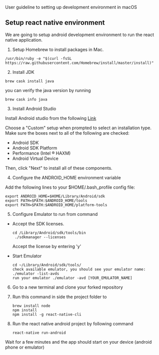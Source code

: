 User guideline to setting up development environment in macOS

Setup react native environment 
------------------------------

We are going to setup android development environment to run the react native application.

1. Setup Homebrew to install packages in Mac. 

```
/usr/bin/ruby -e "$(curl -fsSL https://raw.githubusercontent.com/Homebrew/install/master/install)"
```

2. Install JDK 

```
brew cask install java
```
you can verify the java version by running

```
brew cask info java
```

3. Install Android Studio

Install Android studio from the following [Link](https://developer.android.com/studio/index.html)

Choose a "Custom" setup when prompted to select an installation type. Make sure the boxes next to all of the following are checked:
* Android SDK
* Android SDK Platform
* Performance (Intel ® HAXM)
* Android Virtual Device

Then, click "Next" to install all of these components.

4. Configure the ANDROID_HOME environment variable

Add the following lines to your $HOME/.bash_profile config file:

```
export ANDROID_HOME=$HOME/Library/Android/sdk
export PATH=$PATH:$ANDROID_HOME/tools
export PATH=$PATH:$ANDROID_HOME/platform-tools
```

5. Configure Emulator to run from command

 - Accept the SDK licenses. 

   ```
   cd /Library/Android/sdk/tools/bin
    ./sdkmanager --licenses

   ```
   Accept the license by entering 'y'

 - Start Emulator

   ```
   cd ~/Library/Android/sdk/tools/
   check available emulator, you should see your emulator name: ./emulator -list-avds
   run your emulator ./emulator -avd [YOUR_EMULATOR_NAME]

   ```

6. Go to a new terminal and clone your forked repository

7. Run this command in side the project folder to 

   ```
   brew install node
   npm install
   npm install -g react-native-cli

   ```
8. Run the react native android project by following command

   ```
   react-native run-android
   ```
Wait for a few minutes and the app should start on your device (android phone or emulator)

